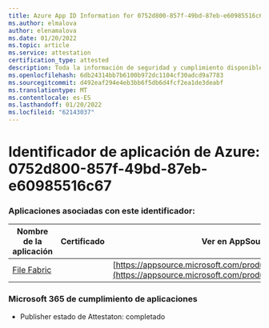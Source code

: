 ```yaml
---
title: Azure App ID Information for 0752d800-857f-49bd-87eb-e60985516c67
ms.author: elmalova
author: elenamalova
ms.date: 01/20/2022
ms.topic: article
ms.service: attestation
certification_type: attested
description: Toda la información de seguridad y cumplimiento disponible para 0752d800-857f-49bd-87eb-e60985516c67.
ms.openlocfilehash: 6db24314bb7b6100b972dc1104cf30adcd9a7783
ms.sourcegitcommit: d492eaf294e4eb3bb6f5db6d4fcf2ea1de3deabf
ms.translationtype: MT
ms.contentlocale: es-ES
ms.lasthandoff: 01/20/2022
ms.locfileid: "62143037"
---
```

# <a name="azure-app-id-0752d800-857f-49bd-87eb-e60985516c67"></a>Identificador de aplicación de Azure: 0752d800-857f-49bd-87eb-e60985516c67


### <a name="apps-associated-with-this-id"></a>Aplicaciones asociadas con este identificador:
| **Nombre de la aplicación** | **Certificado** | **Ver en AppSource** |
|--------------|---------------|-----------------------|
| [File Fabric](https://docs.microsoft.com/microsoft-365-app-certification/forward/WA200003017) |  | [https://appsource.microsoft.com/product/office/WA200003017](https://appsource.microsoft.com/product/office/WA200003017) |

### <a name="microsoft-365-app-compliance-status"></a>Microsoft 365 de cumplimiento de aplicaciones
- Publisher estado de Attestaton: completado
